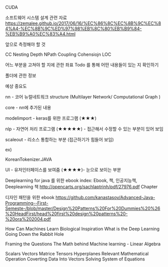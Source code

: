 CUDA

소프트웨어 시스템 설계 관련 자료
https://zemalee.github.io/2017/06/16/%EC%86%8C%EC%8B%9C%EC%84%A4-%EC%8B%9C%ED%97%98%EB%8C%80%EB%B9%84-%EB%B9%A0%EC%83%A4.html

앞으로 측정해야 할 것

CC
Nesting Depth
NPath
Coupling
Cohensiojn
LOC

어느 부분을 고쳐야 할 지에 관한 좌표
Todo 를 통해 어떤 내용들이 있는 지 확인하기 

폴더에 관한 정보

예상 중요도 

nn  - 코어 뉴럴네트워크 structure (Multilayer  Network/ Computational Graph )

core - nn에 추가된 내용

modelimport - keras를 위한 프로그램  (★★★)  

nlp - 자연어 처리 프로그램 (★★★★★) - 접근해서 수정할 수 있는 부분이 있어 보임

scaleout - 리소스 통합하는 부분 (접근하기가 힘들어 보임)

ex) 

KoreanTokenizer.JAVA

UI - 유저인터페이스를 보여줌 (★★★★)- 눈으로 보이는 부분 


Deeplearning for java 를 위한 ebook
index: Ebook, 책, 인공지능책, Deeplearning 책
http://opencarts.org/sachlaptrinh/pdf/27976.pdf
Chapter

디자인 패턴을 위한 ebook
https://github.com/kanastasov/Advanced-Java-Programming--First-Semeste-/blob/master/Design%20Patterns%20For%20Dummies%20%26%20HeadFirst/head%20first%20design%20patterns%20-%20ora%202004.pdf

How Can Machines Learn
Biological Inspiration
What is the Deep Learning
Going Down the Rabbit Hole

Framing the Questions
The Math behind Machine learning - Linear Algebra

Scalars
Vectors
Matrice
Tensors
Hyperplanes
Relevant Mathematical Operation
Coverting Data Into Vectors
Solving System of Equations

